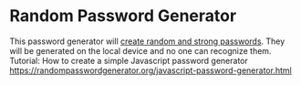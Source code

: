 # Random Password Generator
This password generator will <a href="https://randompasswordgenerator.org/">create random and strong passwords</a>. They will be generated on the local device and no one can recognize them.
Tutorial: How to create a simple Javascript password generator https://randompasswordgenerator.org/javascript-password-generator.html
